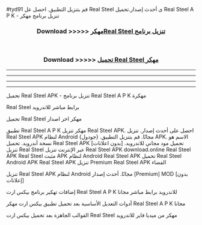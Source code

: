 #tyd91 قم بتنزيل التطبيق. احصل عل Real Steel  ى أحدث إصدار.تحميل Real Steel  A P K - تنزيل برنامج مهكر



<div align="center">
<h3>Download >>>>> <a href="https://ar-sites.web.app/?ar= Real Steel ">مهكرReal Steel  تنزيل برنامج</a></h3><br>

<h3>Download >>>>> <a href="https://ar-sites.web.app/?ar= Real Steel ">تحميل Real Steel  مهكر</a></h3>
</div>


----------------------------------------------------------

----------------------------------------------------------

----------------------------------------------------------

----------------------------------------------------------


تحميل Real Steel  APK - تنزيل برنامج Real Steel  A P K مهكرة

Real Steel  برابط مباشر للاندرويد

تحميل Real Steel  مهكر اخر اصدار

تطبيق Real Steel  A P K مهكر
تنزيل Real Steel  APK. احصل على أحدث إصدار.
تنزيل Real Steel  APK لنظام Android مجانًا.
قم بتنزيل التطبيق. {جودول} APK. الاسم هو نسخة أندرويد.
تحميل Real Steel  APK [بدون اعلانات]
تحميل مود مجاني للاندرويد.
تنزيل Real Steel  عبر الإنترنت
تنزيل Real Steel  APK
download.online Real Steel  APK
Real Steel  مثبت APK لنظام Android
Real Steel  APK
تحميل Real Steel  Android APK
Real Steel  APK تنزيل Premium
Real Steel  APK الفضاء

تنزيل Real Steel  APK لنظام Android مجانًا. أحدث إصدار [Premium] MOD [بدون إعلانات]

إضافات تهكير برنامج بيكس ارت Real Steel  A P K للاندرويد برابط مباشر مجانا

أدوات التعديل الأساسية بعد تحميل تطبيق بيكس ارت مهكر Real Steel  A P K مجانا

القوالب الجاهزة بعد تحميل بيكس ارت Real Steel  مهكر من ميديا فاير للاندرويد



